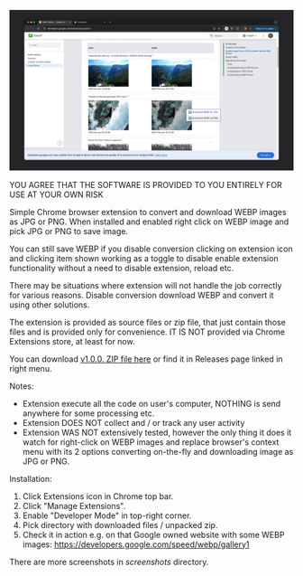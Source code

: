 ![screenshot](screenshots/web-nope-menu.png)

YOU AGREE THAT THE SOFTWARE IS PROVIDED TO YOU ENTIRELY FOR USE AT YOUR OWN RISK

Simple Chrome browser extension to convert and download WEBP images as JPG or PNG. When installed and enabled right click on WEBP image and pick JPG or PNG to save image. 

You can still save WEBP if you disable conversion clicking on extension icon and clicking item shown working as a toggle to disable enable extension functionality without a need to disable extension, reload etc.

There may be situations where extension will not handle the job correctly for various reasons. Disable conversion download WEBP and convert it using other solutions.

The extension is provided as source files or zip file, that just contain those files and is provided only for convenience. IT IS NOT provided via Chrome Extensions store, at least for now.

You can download [v1.0.0. ZIP file here](https://github.com/HybridLizard/web-nope/releases/download/1.0.0/web-nope_1_0_0.zip) or find it in Releases page linked in right menu.

Notes:

- Extension execute all the code on user's computer, NOTHING is send anywhere for some processing etc.
- Extension DOES NOT collect and / or track any user activity
- Extension WAS NOT extensively tested, however the only thing it does it watch for right-click on WEBP images and replace browser's context menu with its 2 options converting on-the-fly and downloading image as JPG or PNG.

Installation:

1. Click Extensions icon in Chrome top bar.
2. Click "Manage Extensions".
3. Enable "Developer Mode" in top-right corner.
4. Pick directory with downloaded files / unpacked zip.
5. Check it in action e.g. on that Google owned website with some WEBP images: https://developers.google.com/speed/webp/gallery1

There are more screenshots in *screenshots* directory.